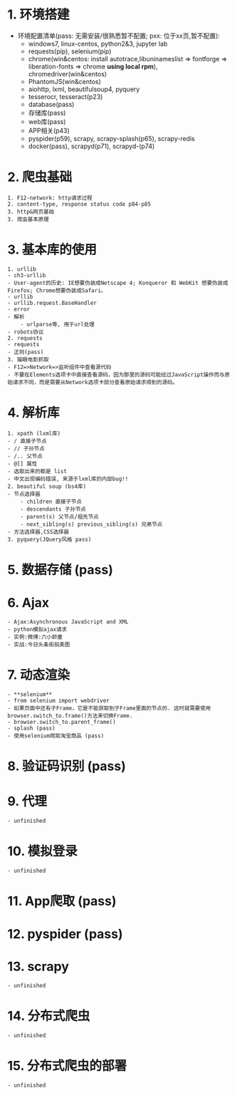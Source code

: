 # 1. 环境搭建
- 环境配置清单(pass: 无需安装/很熟悉暂不配置; pxx: 位于xx页,暂不配置): 
    - windows7, linux-centos, python2&3, jupyter lab
    - requests(pip), selenium(pip)
    - chrome(win&centos: install autotrace,libuninameslist => fontforge => liberation-fonts =>  chrome **using local rpm**), chromedriver(win&centos)
    - PhantomJS(win&centos)
    - aiohttp, lxml, beautifulsoup4, pyquery 
    - tesserocr, tesseract(p23)
    - database(pass)
    - 存储库(pass)
    - web库(pass)
    - APP相关(p43)
    - pyspider(p59), scrapy, scrapy-splash(p65), scrapy-redis
    - docker(pass), scrapyd(p71), scrapyd-(p74)
# 2. 爬虫基础
    1. F12-network: http请求过程
    2. content-type, response status code p84-p85
    3. http&网页基础
    3. 爬虫基本原理
# 3. 基本库的使用
    1. urllib
    - ch3-urllib
    - User-agent的历史: IE想要伪装成Netscape 4; Konqueror 和 WebKit 想要伪装成 Firefox; Chrome想要伪装成Safari。
    - urllib
    - urllib.request.BaseHandler
    - error
    - 解析
        - urlparse等, 用于url处理
    - robots协议
    2. requests
    - requests
    - 正则(pass)
    3. 猫眼电影抓取
    - F12=>Network=>监听组件中查看源代码
    - 不要在Elements选项卡中直接查看源码，因为那里的源码可能经过JavaScript操作而与原始请求不同，而是需要从Network选项卡部分查看原始请求得到的源码。
# 4. 解析库
    1. xpath (lxml库)
    - / 直接子节点
    - // 子孙节点
    - /.. 父节点
    - @[] 属性
    - 选取出来的都是 list
    - 中文出现编码错误, 来源于lxml库的内部bug!!
    2. beautiful soup (bs4库)
    - 节点选择器
        - children 直接子节点
        - descendants 子孙节点
        - parent(s) 父节点/祖先节点
        - next_sibling(s) previous_sibling(s) 兄弟节点
    - 方法选择器,CSS选择器
    3. pyquery(JQuery风格 pass)
# 5. 数据存储 (pass)
# 6. Ajax
    - Ajax:Asynchronous JavaScript and XML
    - python模拟ajax请求
    - 实例:微博:六小龄童
    - 实战:今日头条街拍美图
# 7. 动态渲染
    - **selenium**
    - from selenium import webdriver
    - 如果页面中还有子Frame，它是不能获取到子Frame里面的节点的. 这时就需要使用browser.switch_to.frame()方法来切换Frame.
    - browser.switch_to.parent_frame()
    - splash (pass)
    - 使用selenium爬取淘宝商品 (pass)
# 8. 验证码识别 (pass)
# 9. 代理
    - unfinished
# 10. 模拟登录
    - unfinished
# 11. App爬取 (pass)
# 12. pyspider (pass)
# 13. scrapy
    - unfinished
# 14. 分布式爬虫
    - unfinished
# 15. 分布式爬虫的部署
    - unfinished

